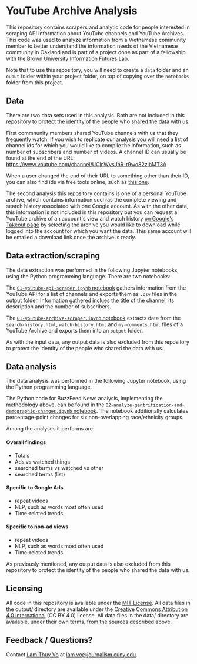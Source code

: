 # YouTube Archive Analysis 

This repository contains scrapers and analytic code for people interested in scraping API information about YouTube channels and  YouTube Archives. This code was used to analyze information from a Vietnamese community member to better understand the information needs of the Vietnamese community in Oakland and is part of a project done as part of a fellowship with [the Brown University Information Futures Lab](https://sites.brown.edu/informationfutures/). 

Note that to use this repository, you will need to create a `data` folder and an `ouput` folder within your project folder, on top of copying over the `notebooks` folder from this project.

## Data

There are two data sets used in this analysis. Both are not included in this repository to protect the identity of the people who shared the data with us. 

First commnunity members shared YouTube channels with us that they frequently watch. If you wish to replicate our analysis you will need a list of channel ids for which you would like to compile the information, such as number of subscribers and number of videos. A channel ID can usually be found at the end of the URL:  https://www.youtube.com/channel/UCjnWysJh9-r9wo82zlbMT3A 

When a user changed the end of their URL to something other than their ID, you can also find ids via free tools online, such as [this one](https://commentpicker.com/youtube-channel-id.php).

The second analysis this repository contains is one of a personal YouTube archive, which contains information such as the complete viewing and search history associated with one Google account. As with the other data, this information is not included in this repository but you can request a YouTube archive of an account's view and watch history [on Google's Takeout page](https://takeout.google.com/settings/takeout) by selecting the archive you would like to download while logged into the account for which you want the data. This same account will be emailed a download link once the archive is ready. 


##  Data extraction/scraping
The data extraction was performed in the following Jupyter notebooks, using the Python programming language. There are two notebooks:

The [`01-youtube-api-scraper.ipynb` notebook](notebooks/01-youtube-api-scraper.ipynb) gathers information from the YouTube API for a list of channels and exports them as `.csv` files in the output folder. Information gathered inclues the title of the channel, its description and the number of subscribers.  

The [`01-youtube-archive-scraper.ipynb` notebook](notebooks/01-youtube-archive-scraper.ipynb)  extracts data from the `search-history.html`, `watch-history.html` and `my-comments.html` files of a YouTube Archive and exports them into an `output` folder. 

As with the input data, any output data is also excluded from this repository to protect the identity of the people who shared the data with us. 

## Data analysis

The data analysis was performed in the following Jupyter notebook, using the Python programming language. 

The Python code for BuzzFeed News analysis, implementing the methodology above, can be found in the [`02-analyze-gentrification-and-demographic-changes.ipynb` notebook](notebooks/02-analyze-gentrification-and-demographic-changes.ipynb). The notebook additionally calculates percentage-point changes for six non-overlapping race/ethnicity groups.

Among the analyses it performs are:

#### Overall findings 
- Totals
- Ads vs watched things
- searched terms vs watched vs other
- searched terms (list)
    
#### Specific to Google Ads
- repeat videos
- NLP, such as words most often used
- Time-related trends

#### Specific to non-ad views
- repeat videos
- NLP, such as words most often used
- Time-related trends

As previously mentioned, any output data is also excluded from this repository to protect the identity of the people who shared the data with us. 

## Licensing

All code in this repository is available under the [MIT License](https://opensource.org/licenses/MIT). All data files in the output/ directory are available under the [Creative Commons Attribution 4.0 International](https://creativecommons.org/licenses/by/4.0/) (CC BY 4.0) license. All data files in the data/ directory are available, under their own terms, from the sources described above.

## Feedback / Questions?

Contact [Lam Thuy Vo](https://twitter.com/lamthuyvo) at lam.vo@journalism.cuny.edu.
